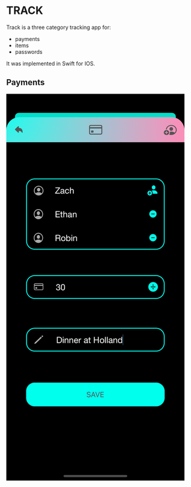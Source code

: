 # TRACK
Track is a three category tracking app for: 
- payments
- items 
- passwords

It was implemented in Swift for IOS.

## Payments
<img src="/assets/payments1.png" alt="Payments 1 photo"/>

